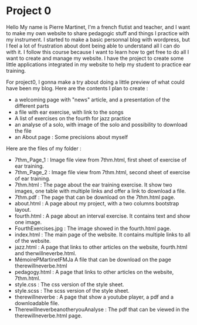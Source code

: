 # Project 0

Hello
My name is Pierre Martinet, I'm a french flutist and teacher, and I want to make my own website to share pedagogic stuff and things I practice with my instrument.
I started to make a basic personnal blog with wordpress, but I feel a lot of frustration about dont being able to understand all I can do with it.
I follow this course because I want to learn how to get free to do all I want to create and manage my website.
I have the project to create some little applications integrated in my website to help my student to practice ear training.

For project0, I gonna make a try about doing a little preview of what could have been my blog.
Here are the contents I plan to create :
- a welcoming page with "news" article, and a presentation of the different parts
- a file with ear exercise, with link to the songs
- A list of exercises on the fourth for jazz practice
- an analyse of a solo, with image of the solo and possibility to download the file
- an About page : Some precisions about myself

Here are the files of my folder :
- 7thm_Page_1 :
Image file view from 7thm.html, first sheet of exercise of ear training.
- 7thm_Page_2 :
Image file view from 7thm.html, second sheet of exercise of ear training.
- 7thm.html :
The page about the ear training exercise. It show two images, one table with multiple links and offer a link to download a file.
- 7thm.pdf :
The page that can be download on the 7thm.html page.
- about.html :
A page about my project, with a two columns bootstrap layout.
- fourth.html :
A page about an interval exercise. It contains text and show one image.
- FourthExercises.jpg :
The image showed in the fourth.html page.
- index.html :
The main page of the website. It contains multiple links to all of the website.
- jazz.html :
A page that links to other articles on the website, fourth.html and therwillneverbe.html.
- MémoirePMartinetFMJa
A file that can be download on the page therewillneverbe.html
- pedagogy.html :
A page that links to other articles on the website, 7thm.html.
- style.css :
The css version of the style sheet.
- style.scss :
The scss version of the style sheet.
- therewillneverbe :
A page that show a youtube player, a pdf and a downloadable file.
- TherewillneverbeanotheryouAnalyse :
The pdf that can be viewed in the therewillneverbe.html page.
